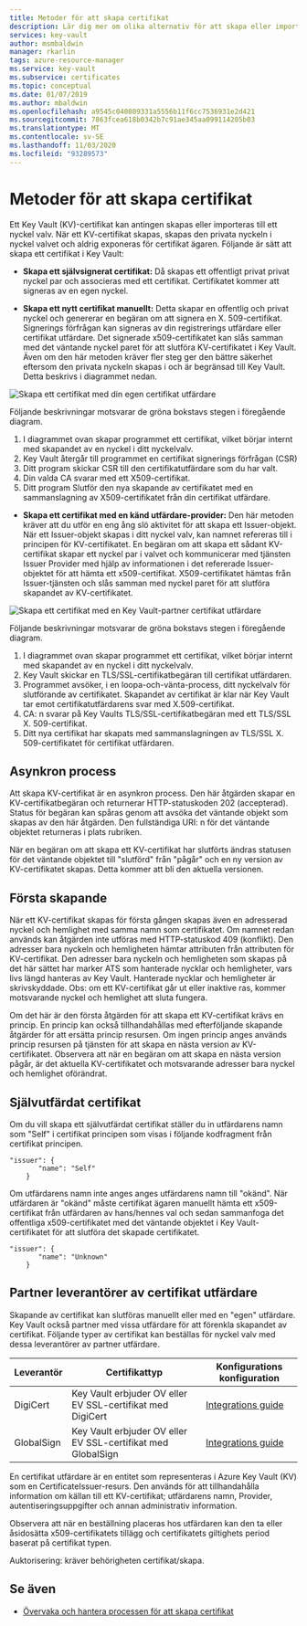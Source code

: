 ```yaml
---
title: Metoder för att skapa certifikat
description: Lär dig mer om olika alternativ för att skapa eller importera ett Key Vault certifikat i Azure Key Vault. Det finns flera sätt att skapa ett Key Vault-certifikat.
services: key-vault
author: msmbaldwin
manager: rkarlin
tags: azure-resource-manager
ms.service: key-vault
ms.subservice: certificates
ms.topic: conceptual
ms.date: 01/07/2019
ms.author: mbaldwin
ms.openlocfilehash: a9545c040809331a5556b11f6cc7536931e2d421
ms.sourcegitcommit: 7863fcea618b0342b7c91ae345aa099114205b03
ms.translationtype: MT
ms.contentlocale: sv-SE
ms.lasthandoff: 11/03/2020
ms.locfileid: "93289573"
---
```

# <a name="certificate-creation-methods"></a>Metoder för att skapa certifikat

 Ett Key Vault (KV)-certifikat kan antingen skapas eller importeras till ett nyckel valv. När ett KV-certifikat skapas, skapas den privata nyckeln i nyckel valvet och aldrig exponeras för certifikat ägaren. Följande är sätt att skapa ett certifikat i Key Vault:  

-   **Skapa ett självsignerat certifikat:** Då skapas ett offentligt privat privat nyckel par och associeras med ett certifikat. Certifikatet kommer att signeras av en egen nyckel.  

-    **Skapa ett nytt certifikat manuellt:** Detta skapar en offentlig och privat nyckel och genererar en begäran om att signera en X. 509-certifikat. Signerings förfrågan kan signeras av din registrerings utfärdare eller certifikat utfärdare. Det signerade x509-certifikatet kan slås samman med det väntande nyckel paret för att slutföra KV-certifikatet i Key Vault. Även om den här metoden kräver fler steg ger den bättre säkerhet eftersom den privata nyckeln skapas i och är begränsad till Key Vault. Detta beskrivs i diagrammet nedan.  

![Skapa ett certifikat med din egen certifikat utfärdare](../media/certificate-authority-1.png)  

Följande beskrivningar motsvarar de gröna bokstavs stegen i föregående diagram.

1. I diagrammet ovan skapar programmet ett certifikat, vilket börjar internt med skapandet av en nyckel i ditt nyckelvalv.
2. Key Vault återgår till programmet en certifikat signerings förfrågan (CSR)
3. Ditt program skickar CSR till den certifikatutfärdare som du har valt.
4. Din valda CA svarar med ett X509-certifikat.
5. Ditt program Slutför den nya skapande av certifikatet med en sammanslagning av X509-certifikatet från din certifikat utfärdare.

-   **Skapa ett certifikat med en känd utfärdare-provider:** Den här metoden kräver att du utför en eng ång slö aktivitet för att skapa ett Issuer-objekt. När ett Issuer-objekt skapas i ditt nyckel valv, kan namnet refereras till i principen för KV-certifikatet. En begäran om att skapa ett sådant KV-certifikat skapar ett nyckel par i valvet och kommunicerar med tjänsten Issuer Provider med hjälp av informationen i det refererade Issuer-objektet för att hämta ett x509-certifikat. X509-certifikatet hämtas från Issuer-tjänsten och slås samman med nyckel paret för att slutföra skapandet av KV-certifikatet.  

![Skapa ett certifikat med en Key Vault-partner certifikat utfärdare](../media/certificate-authority-2.png)  

Följande beskrivningar motsvarar de gröna bokstavs stegen i föregående diagram.

1. I diagrammet ovan skapar programmet ett certifikat, vilket börjar internt med skapandet av en nyckel i ditt nyckelvalv.
2. Key Vault skickar en TLS/SSL-certifikatbegäran till certifikat utfärdaren.
3. Programmet avsöker, i en loopa-och-vänta-process, ditt nyckelvalv för slutförande av certifikatet. Skapandet av certifikat är klar när Key Vault tar emot certifikatutfärdarens svar med X.509-certifikat.
4. CA: n svarar på Key Vaults TLS/SSL-certifikatbegäran med ett TLS/SSL X. 509-certifikat.
5. Ditt nya certifikat har skapats med sammanslagningen av TLS/SSL X. 509-certifikatet för certifikat utfärdaren.

## <a name="asynchronous-process"></a>Asynkron process
Att skapa KV-certifikat är en asynkron process. Den här åtgärden skapar en KV-certifikatbegäran och returnerar HTTP-statuskoden 202 (accepterad). Status för begäran kan spåras genom att avsöka det väntande objekt som skapas av den här åtgärden. Den fullständiga URI: n för det väntande objektet returneras i plats rubriken.  

När en begäran om att skapa ett KV-certifikat har slutförts ändras statusen för det väntande objektet till "slutförd" från "pågår" och en ny version av KV-certifikatet skapas. Detta kommer att bli den aktuella versionen.  

## <a name="first-creation"></a>Första skapande
 När ett KV-certifikat skapas för första gången skapas även en adresserad nyckel och hemlighet med samma namn som certifikatet. Om namnet redan används kan åtgärden inte utföras med HTTP-statuskod 409 (konflikt).
Den adresser bara nyckeln och hemligheten hämtar attributen från attributen för KV-certifikat. Den adresser bara nyckeln och hemligheten som skapas på det här sättet har marker ATS som hanterade nycklar och hemligheter, vars livs längd hanteras av Key Vault. Hanterade nycklar och hemligheter är skrivskyddade. Obs: om ett KV-certifikat går ut eller inaktive ras, kommer motsvarande nyckel och hemlighet att sluta fungera.  

 Om det här är den första åtgärden för att skapa ett KV-certifikat krävs en princip.  En princip kan också tillhandahållas med efterföljande skapande åtgärder för att ersätta princip resursen. Om ingen princip anges används princip resursen på tjänsten för att skapa en nästa version av KV-certifikatet. Observera att när en begäran om att skapa en nästa version pågår, är det aktuella KV-certifikatet och motsvarande adresser bara nyckel och hemlighet oförändrat.  

## <a name="self-issued-certificate"></a>Självutfärdat certifikat
 Om du vill skapa ett självutfärdat certifikat ställer du in utfärdarens namn som "Self" i certifikat principen som visas i följande kodfragment från certifikat principen.  

```  
"issuer": {  
       "name": "Self"  
    }  

```  

 Om utfärdarens namn inte anges anges utfärdarens namn till "okänd". När utfärdaren är "okänd" måste certifikat ägaren manuellt hämta ett x509-certifikat från utfärdaren av hans/hennes val och sedan sammanfoga det offentliga x509-certifikatet med det väntande objektet i Key Vault-certifikatet för att slutföra det skapade certifikatet.

```  
"issuer": {  
       "name": "Unknown"  
    }  

```  

## <a name="partnered-ca-providers"></a>Partner leverantörer av certifikat utfärdare
Skapande av certifikat kan slutföras manuellt eller med en "egen" utfärdare. Key Vault också partner med vissa utfärdare för att förenkla skapandet av certifikat. Följande typer av certifikat kan beställas för nyckel valv med dessa leverantörer av partner utfärdare.  

|Leverantör|Certifikattyp|Konfigurations konfiguration  
|--------------|----------------------|------------------|  
|DigiCert|Key Vault erbjuder OV eller EV SSL-certifikat med DigiCert| [Integrations guide](./how-to-integrate-certificate-authority.md)
|GlobalSign|Key Vault erbjuder OV eller EV SSL-certifikat med GlobalSign| [Integrations guide](https://support.globalsign.com/digital-certificates/digital-certificate-installation/generating-and-importing-certificate-microsoft-azure-key-vault)

 En certifikat utfärdare är en entitet som representeras i Azure Key Vault (KV) som en CertificateIssuer-resurs. Den används för att tillhandahålla information om källan till ett KV-certifikat; utfärdarens namn, Provider, autentiseringsuppgifter och annan administrativ information.

Observera att när en beställning placeras hos utfärdaren kan den ta eller åsidosätta x509-certifikatets tillägg och certifikatets giltighets period baserat på certifikat typen.  

 Auktorisering: kräver behörigheten certifikat/skapa.

## <a name="see-also"></a>Se även

 - [Övervaka och hantera processen för att skapa certifikat](create-certificate-scenarios.md)